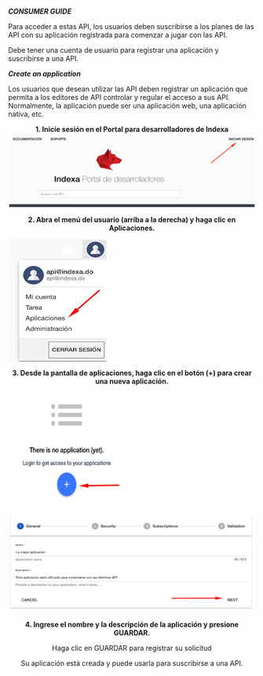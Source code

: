 ***CONSUMER GUIDE***

Para acceder a estas API, los usuarios deben suscribirse a los planes de las API con su aplicación registrada para comenzar a jugar con las API.

Debe tener una cuenta de usuario para registrar una aplicación y suscribirse a una API.

***Create an application***

Los usuarios que desean utilizar las API deben registrar un aplicación que permita a los editores de API controlar y regular el acceso a sus API. Normalmente, la aplicación puede ser una aplicación web, una aplicación nativa, etc.
<html>
  <head>
<style type="text/css">
.b {
  margin-right: auto;
  margin-top: auto;
}
</style>
  </head>
<body>
<div>
<p align="center"><b>1. Inicie sesión en el Portal para desarrolladores de Indexa</b><img src="https://raw.githubusercontent.com/indexa-git/apis-documentation/master/consumer-guide/images/login.png" alt="drawing" width="500" height="150"/></p>

<p align="center"><b>2. Abra el menú del usuario (arriba a la derecha) y haga clic en Aplicaciones.</b></p>

<img align="center" src="https://raw.githubusercontent.com/indexa-git/apis-documentation/master/consumer-guide/images/application.png" alt="drawing" width="200" height="250"/>

<p align="center"><b>3. Desde la pantalla de aplicaciones, haga clic en el botón (+) para crear una nueva aplicación.</b></p>

<img align="center" src="https://raw.githubusercontent.com/indexa-git/apis-documentation/master/consumer-guide/images/application2.png" alt="drawing" width="250" height="250"/>

<img align="center" src="https://raw.githubusercontent.com/indexa-git/apis-documentation/master/consumer-guide/images/application3.png" alt="drawing" width="600" height="200"/>

<p align="center"><b>4. Ingrese el nombre y la descripción de la aplicación y presione GUARDAR.</b></p>

<p align="center">Haga clic en GUARDAR para registrar su solicitud</p>

<p align="center">Su aplicación está creada y puede usarla para suscribirse a una API.</p>
</div>
</body>
</html>
